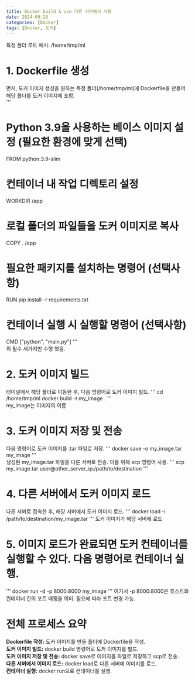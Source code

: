 ```yaml
---
title: Docker build & use 다른 서버에서 사용
date: 2024-09-26
categories: [Docker]
tags: [Docker, 도커]
---
```

  

특정 폴더 루트 예시:  /home/tmp/ml  
# 1. Dockerfile 생성  
먼저, 도커 이미지 생성을 원하는 특정 폴더(/home/tmp/ml)에 Dockerfile을 만들어 해당 폴더를 도커 이미지에 포함.  
'''
# Python 3.9을 사용하는 베이스 이미지 설정 (필요한 환경에 맞게 선택)
FROM python:3.9-slim

# 컨테이너 내 작업 디렉토리 설정
WORKDIR /app

# 로컬 폴더의 파일들을 도커 이미지로 복사
COPY . /app

# 필요한 패키지를 설치하는 명령어 (선택사항)
RUN pip install -r requirements.txt

# 컨테이너 실행 시 실행할 명령어 (선택사항)
CMD ["python", "main.py"]
'''  
위 필수 세가지만 수행 했음.

# 2. 도커 이미지 빌드  
터미널에서 해당 폴더로 이동한 후, 다음 명령어로 도커 이미지 빌드.
'''
cd /home/tmp/ml
docker build -t my_image .
'''  
my_image는 이미지의 이름


# 3. 도커 이미지 저장 및 전송
다음 명령어로 도커 이미지를 .tar 파일로 저장.
'''
docker save -o my_image.tar my_image
'''  
생성된 my_image.tar 파일을 다른 서버로 전송. 이를 위해 scp 명령어 사용.
'''
scp my_image.tar user@other_server_ip:/path/to/destination
'''  


# 4. 다른 서버에서 도커 이미지 로드
다른 서버로 접속한 후, 해당 서버에서 도커 이미지 로드.
'''
docker load -i /path/to/destination/my_image.tar
'''
도커 이미지가 해당 서버에 로드


# 5. 이미지 로드가 완료되면 도커 컨테이너를 실행할 수 있다. 다음 명령어로 컨테이너 실행.
'''
docker run -d -p 8000:8000 my_image
'''
여기서 -p 8000:8000은 호스트와 컨테이너 간의 포트 매핑을 의미. 필요에 따라 포트 변경 가능.


# 전체 프로세스 요약
**Dockerfile 작성:** 도커 이미지를 만들 폴더에 Dockerfile을 작성.  
**도커 이미지 빌드:** docker build 명령어로 도커 이미지를 빌드.  
**도커 이미지 저장 및 전송:** docker save로 이미지를 파일로 저장하고 scp로 전송.  
**다른 서버에서 이미지 로드:** docker load로 다른 서버에 이미지를 로드.  
**컨테이너 실행:** docker run으로 컨테이너를 실행.  
